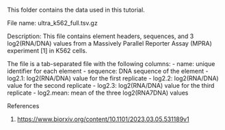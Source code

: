 This folder contains the data used in this tutorial.

File name: ultra_k562_full.tsv.gz

Description: This file contains element headers, sequences, and 3 log2(RNA/DNA) values from a Massively Parallel Reporter Assay (MPRA) experiment [1] in K562 cells. 

The file is a tab-separated file with the following columns:
    - name: unique identifier for each element
    - sequence: DNA sequence of the element
    - log2.1: log2(RNA/DNA) value for the first replicate
    - log2.2: log2(RNA/DNA) value for the second replicate
    - log2.3: log2(RNA/DNA) value for the third replicate
    - log2.mean: mean of the three log2(RNA7DNA) values


References
1. https://www.biorxiv.org/content/10.1101/2023.03.05.531189v1
